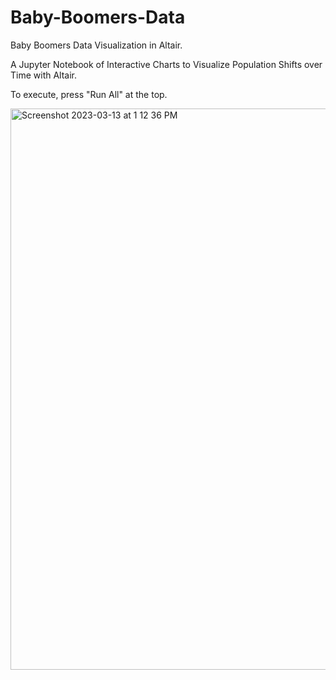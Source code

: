 # Baby-Boomers-Data
Baby Boomers Data Visualization in Altair.

A Jupyter Notebook of Interactive Charts to Visualize Population Shifts over Time with Altair.

To execute, press "Run All" at the top.

<img width="898" alt="Screenshot 2023-03-13 at 1 12 36 PM" src="https://user-images.githubusercontent.com/113384816/224791704-cdbcef9f-d1ab-4e69-a50d-29eb1b0ac290.png">
